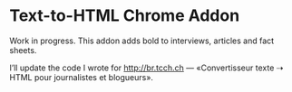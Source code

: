 # Text-to-HTML Chrome Addon

Work in progress. This addon adds bold to interviews, articles and fact sheets.

I’ll update the code I wrote for http://br.tcch.ch — «Convertisseur texte ⇢ HTML pour journalistes et blogueurs».

